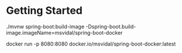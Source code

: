 # Getting Started

./mvnw spring-boot:build-image -Dspring-boot.build-image.imageName=msvidal/spring-boot-docker

docker run -p 8080:8080 docker.io/msvidal/spring-boot-docker:latest 

